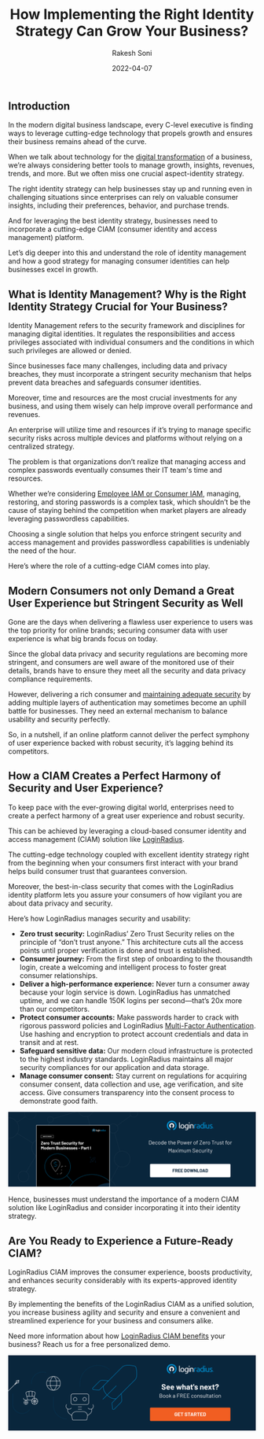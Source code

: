 ﻿---
title: "How Implementing the Right Identity Strategy Can Grow Your Business?"
date: "2022-04-07"
coverImage: "id-strategy.jpg"
category: ["identity-managhement", "authentication", "digital-transformation"]
featured: false 
author: "Rakesh Soni"
description: "The right identity strategy can help businesses stay up and running even in challenging situations since enterprises can rely on valuable consumer insights, including their preferences, behavior, and purchase trends. Let’s understand the role of identity management and how a good strategy for managing consumer identities can help businesses excel in growth."
metadescription: "Identity management isn’t a luxury; it’s an absolute necessity. Learn more about the business benefits of incorporating a CIAM in your identity strategy."
metatitle: "How to Grow Your Business with the Right Identity Strategy?"
---

## Introduction

In the modern digital business landscape, every C-level executive is finding ways to leverage cutting-edge technology that propels growth and ensures their business remains ahead of the curve. 

When we talk about technology for the [digital transformation](https://www.loginradius.com/blog/identity/what-is-digital-transformation/) of a business, we’re always considering better tools to manage growth, insights, revenues, trends, and more. But we often miss one crucial aspect-identity strategy. 

The right identity strategy can help businesses stay up and running even in challenging situations since enterprises can rely on valuable consumer insights, including their preferences, behavior, and purchase trends. 

And for leveraging the best identity strategy, businesses need to incorporate a cutting-edge CIAM (consumer identity and access management) platform. 

Let’s dig deeper into this and understand the role of identity management and how a good strategy for managing consumer identities can help businesses excel in growth. 


## What is Identity Management? Why is the Right Identity Strategy Crucial for Your Business? 

Identity Management refers to the security framework and disciplines for managing digital identities. It regulates the responsibilities and access privileges associated with individual consumers and the conditions in which such privileges are allowed or denied.

Since businesses face many challenges, including data and privacy breaches, they must incorporate a stringent security mechanism that helps prevent data breaches and safeguards consumer identities. 

 

Moreover, time and resources are the most crucial investments for any business, and using them wisely can help improve overall performance and revenues. 

An enterprise will utilize time and resources if it’s trying to manage specific security risks across multiple devices and platforms without relying on a centralized strategy.

The problem is that organizations don’t realize that managing access and complex passwords eventually consumes their IT team's time and resources.

Whether we’re considering [Employee IAM or Consumer IAM](https://www.loginradius.com/blog/identity/iam-vs-ciam/), managing, restoring, and storing passwords is a complex task, which shouldn’t be the cause of staying behind the competition when market players are already leveraging passwordless capabilities.

Choosing a single solution that helps you enforce stringent security and access management and provides passwordless capabilities is undeniably the need of the hour. 

Here’s where the role of a cutting-edge CIAM comes into play. 


## Modern Consumers not only Demand a Great User Experience but Stringent Security as Well

Gone are the days when delivering a flawless user experience to users was the top priority for online brands; securing consumer data with user experience is what big brands focus on today. 

Since the global data privacy and security regulations are becoming more stringent, and consumers are well aware of the monitored use of their details, brands have to ensure they meet all the security and data privacy compliance requirements. 

However, delivering a rich consumer and [maintaining adequate security](https://www.loginradius.com/blog/start-with-identity/maintaining-quality-data-security-practices/) by adding multiple layers of authentication may sometimes become an uphill battle for businesses. They need an external mechanism to balance usability and security perfectly.

So, in a nutshell, if an online platform cannot deliver the perfect symphony of user experience backed with robust security, it’s lagging behind its competitors. 


## How a CIAM Creates a Perfect Harmony of Security and User Experience?

To keep pace with the ever-growing digital world, enterprises need to create a perfect harmony of a great user experience and robust security.

This can be achieved by leveraging a cloud-based consumer identity and access management (CIAM) solution like [LoginRadius](https://www.loginradius.com/).

The cutting-edge technology coupled with excellent identity strategy right from the beginning when your consumers first interact with your brand helps build consumer trust that guarantees conversion.

Moreover, the best-in-class security that comes with the LoginRadius identity platform lets you assure your consumers of how vigilant you are about data privacy and security.

Here’s how LoginRadius manages security and usability:



* **Zero trust security:**  LoginRadius’ Zero Trust Security relies on the principle of “don’t trust anyone.” This architecture cuts all the access points until proper verification is done and trust is established.
* **Consumer journey:** From the first step of onboarding to the thousandth login, create a welcoming and intelligent process to foster great consumer relationships.
* **Deliver a high-performance experience:** Never turn a consumer away because your login service is down. LoginRadius has unmatched uptime, and we can handle 150K logins per second—that’s 20x more than our competitors.
* **Protect consumer accounts:** Make passwords harder to crack with rigorous password policies and LoginRadius [Multi-Factor Authentication](https://www.loginradius.com/multi-factor-authentication/). Use hashing and encryption to protect account credentials and data in transit and at rest.
* **Safeguard sensitive data:** Our modern cloud infrastructure is protected to the highest industry standards. LoginRadius maintains all major security compliances for our application and data storage.
* **Manage consumer consent:** Stay current on regulations for acquiring consumer consent, data collection and use, age verification, and site access. Give consumers transparency into the consent process to demonstrate good faith.

[![zero-trust1](zero-trust1.png)](https://www.loginradius.com/resource/zero-trust-security/)

Hence, businesses must understand the importance of a modern CIAM solution like LoginRadius and consider incorporating it into their identity strategy.


## Are You Ready to Experience a Future-Ready CIAM?

LoginRadius CIAM  improves the consumer experience, boosts productivity, and enhances security considerably  with its experts-approved identity strategy.

By implementing the benefits of the LoginRadius CIAM as a unified solution, you increase business agility and security and ensure a convenient and streamlined experience for your business and consumers alike.

Need more information about how [LoginRadius CIAM benefits](https://www.loginradius.com/blog/identity/loginradius-private-cloud-ciam-benefits/) your business? Reach us for a free personalized demo.


[![book-a-demo-Consultation](book-a-demo.png)](https://www.loginradius.com/book-a-demo/)